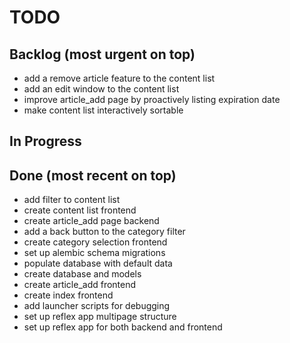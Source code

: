 # TODO

## Backlog (most urgent on top)
- add a remove article feature to the content list
- add an edit window to the content list
- improve article_add page by proactively listing expiration date
- make content list interactively sortable

## In Progress


## Done (most recent on top)
- add filter to content list
- create content list frontend
- create article_add page backend
- add a back button to the category filter
- create category selection frontend
- set up alembic schema migrations
- populate database with default data
- create database and models
- create article_add frontend
- create index frontend
- add launcher scripts for debugging
- set up reflex app multipage structure 
- set up reflex app for both backend and frontend